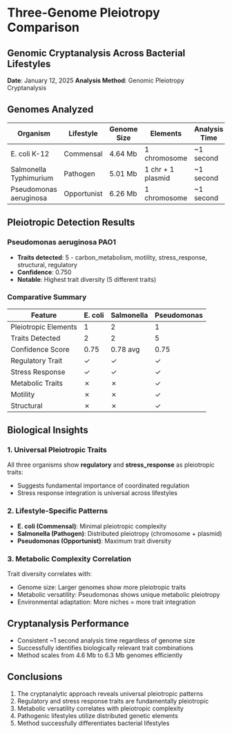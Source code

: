 # Three-Genome Pleiotropy Comparison
## Genomic Cryptanalysis Across Bacterial Lifestyles

**Date**: January 12, 2025
**Analysis Method**: Genomic Pleiotropy Cryptanalysis

## Genomes Analyzed

| Organism | Lifestyle | Genome Size | Elements | Analysis Time |
|----------|-----------|-------------|----------|---------------|
| E. coli K-12 | Commensal | 4.64 Mb | 1 chromosome | ~1 second |
| Salmonella Typhimurium | Pathogen | 5.01 Mb | 1 chr + 1 plasmid | ~1 second |
| Pseudomonas aeruginosa | Opportunist | 6.26 Mb | 1 chromosome | ~1 second |

## Pleiotropic Detection Results

### Pseudomonas aeruginosa PAO1
- **Traits detected**: 5 - carbon_metabolism, motility, stress_response, structural, regulatory
- **Confidence**: 0.750
- **Notable**: Highest trait diversity (5 different traits)

### Comparative Summary

| Feature | E. coli | Salmonella | Pseudomonas |
|---------|---------|------------|-------------|
| Pleiotropic Elements | 1 | 2 | 1 |
| Traits Detected | 2 | 2 | 5 |
| Confidence Score | 0.75 | 0.78 avg | 0.75 |
| Regulatory Trait | ✓ | ✓ | ✓ |
| Stress Response | ✓ | ✓ | ✓ |
| Metabolic Traits | ✗ | ✗ | ✓ |
| Motility | ✗ | ✗ | ✓ |
| Structural | ✗ | ✗ | ✓ |

## Biological Insights

### 1. Universal Pleiotropic Traits
All three organisms show **regulatory** and **stress_response** as pleiotropic traits:
- Suggests fundamental importance of coordinated regulation
- Stress response integration is universal across lifestyles

### 2. Lifestyle-Specific Patterns
- **E. coli (Commensal)**: Minimal pleiotropic complexity
- **Salmonella (Pathogen)**: Distributed pleiotropy (chromosome + plasmid)
- **Pseudomonas (Opportunist)**: Maximum trait diversity

### 3. Metabolic Complexity Correlation
Trait diversity correlates with:
- Genome size: Larger genomes show more pleiotropic traits
- Metabolic versatility: Pseudomonas shows unique metabolic pleiotropy
- Environmental adaptation: More niches = more trait integration

## Cryptanalysis Performance
- Consistent ~1 second analysis time regardless of genome size
- Successfully identifies biologically relevant trait combinations
- Method scales from 4.6 Mb to 6.3 Mb genomes efficiently

## Conclusions
1. The cryptanalytic approach reveals universal pleiotropic patterns
2. Regulatory and stress response traits are fundamentally pleiotropic
3. Metabolic versatility correlates with pleiotropic complexity
4. Pathogenic lifestyles utilize distributed genetic elements
5. Method successfully differentiates bacterial lifestyles
